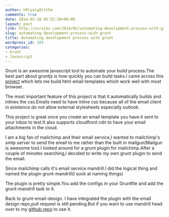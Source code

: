 ```yaml
---
author: h0lyalg0rithm
comments: true
date: 2014-05-28 05:52:30+00:00
layout: post
link: http://surajms.com/2014/05/automating-development-process-with-grunt/
slug: automating-development-process-with-grunt
title: Automating development process with grunt
wordpress_id: 103
categories:
- Grunt
- Javascript
---
```


Grunt is an awesome javascript tool to automate your build process.The best part about gruntjs is how quickly you can build tasks.I came across this [project](https://github.com/leemunroe/grunt-email-design) which lets me build html email templates which work well with most browser.

The most important feature of this project is that it automatically builds and inlines the css.Emails need to have inline css because all of the email client in existence do not allow external stylesheets especially outlook.

This project is great once you create an email template you have it sent to your inbox to test.It also supports cloudfront cdn to have your email attachments in the cloud.

I am a big fan of mailchimp and their email service,I wanted to mailchimp's smtp server to send the email to me rather than the built in mailgun(Mailgun is awesome too).I looked around for a grunt plugin for mailchimp.After a couple of minutes searching,I decided to write my own grunt plugin to send the email.

Since mailchimp calls it's email service mandrill.I did the logical thing and named the plugin grunt-mandrill(I suck at naming things)

The plugin is pretty simple.You add the configs in your Gruntfile and add the grunt-mandrill task to it.

Back to grunt-email-design.
I have integrated the plugin with the email design repo,pull request is still pending.But if you want to use mandrill head over to my [github repo](https://github.com/h0lyalg0rithm/grunt-mandrill)  to use it.
